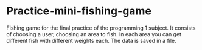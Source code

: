 # Practice-mini-fishing-game
Fishing game for the final practice of the programming 1 subject. It consists of choosing a user, choosing an area to fish. In each area you can get different fish with different weights each. The data is saved in a file.
